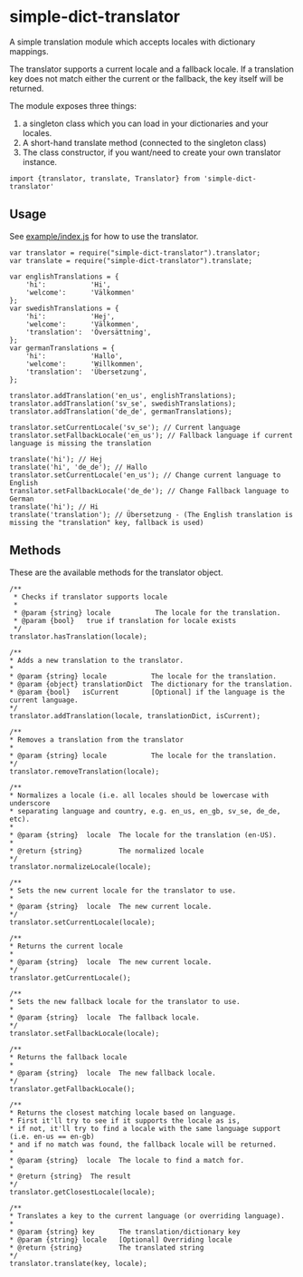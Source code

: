 # simple-dict-translator

A simple translation module which accepts locales with dictionary mappings.

The translator supports a current locale and a fallback locale. If a translation key does not match either the current or the fallback, the key itself will be returned.

The module exposes three things:

1. a singleton class which you can load in your dictionaries and your locales.
2. A short-hand translate method (connected to the singleton class)
3. The class constructor, if you want/need to create your own translator instance.

`import {translator, translate, Translator} from 'simple-dict-translator'`

## Usage

See [example/index.js](https://github.com/beije/simple-dict-translator/blob/master/example/index.js) for how to use the translator.

    var translator = require("simple-dict-translator").translator;
    var translate = require("simple-dict-translator").translate;

    var englishTranslations = {
        'hi':           'Hi',
        'welcome':      'Välkommen'
    };
    var swedishTranslations = {
        'hi':           'Hej',
        'welcome':      'Välkommen',
        'translation':  'Översättning',
    };
    var germanTranslations = {
        'hi':           'Hallo',
        'welcome':      'Willkommen',
        'translation':  'Übersetzung',
    };

    translator.addTranslation('en_us', englishTranslations);
    translator.addTranslation('sv_se', swedishTranslations);
    translator.addTranslation('de_de', germanTranslations);

    translator.setCurrentLocale('sv_se'); // Current language
    translator.setFallbackLocale('en_us'); // Fallback language if current language is missing the translation

    translate('hi'); // Hej 
    translate('hi', 'de_de'); // Hallo
    translator.setCurrentLocale('en_us'); // Change current language to English
    translator.setFallbackLocale('de_de'); // Change Fallback language to German
    translate('hi'); // Hi
    translate('translation'); // Übersetzung - (The English translation is missing the "translation" key, fallback is used)


## Methods

These are the available methods for the translator object.

    /**
     * Checks if translator supports locale
     *
     * @param {string} locale           The locale for the translation.
     * @param {bool}   true if translation for locale exists
     */
    translator.hasTranslation(locale);
    
    /**
    * Adds a new translation to the translator.
    *
    * @param {string} locale           The locale for the translation.
    * @param {object} translationDict  The dictionary for the translation.
    * @param {bool}   isCurrent        [Optional] if the language is the current language.
    */
    translator.addTranslation(locale, translationDict, isCurrent);

    /**
    * Removes a translation from the translator
    *
    * @param {string} locale           The locale for the translation.
    */
    translator.removeTranslation(locale);

    /**
    * Normalizes a locale (i.e. all locales should be lowercase with underscore 
    * separating language and country, e.g. en_us, en_gb, sv_se, de_de, etc).
    *
    * @param {string}  locale  The locale for the translation (en-US).
    *
    * @return {string}         The normalized locale
    */
    translator.normalizeLocale(locale);

    /**
    * Sets the new current locale for the translator to use.
    *
    * @param {string}  locale  The new current locale.
    */
    translator.setCurrentLocale(locale);

    /**
    * Returns the current locale
    *
    * @param {string}  locale  The new current locale.
    */
    translator.getCurrentLocale();

    /**
    * Sets the new fallback locale for the translator to use.
    *
    * @param {string}  locale  The fallback locale.
    */
    translator.setFallbackLocale(locale);

    /**
    * Returns the fallback locale
    *
    * @param {string}  locale  The new fallback locale.
    */
    translator.getFallbackLocale();

    /**
    * Returns the closest matching locale based on language.
    * First it'll try to see if it supports the locale as is,
    * if not, it'll try to find a locale with the same language support (i.e. en-us == en-gb)
    * and if no match was found, the fallback locale will be returned.
    *
    * @param {string}  locale  The locale to find a match for.
    *
    * @return {string}  The result
    */
    translator.getClosestLocale(locale);

    /**
    * Translates a key to the current language (or overriding language).
    *
    * @param {string} key      The translation/dictionary key
    * @param {string} locale   [Optional] Overriding locale
    * @return {string}         The translated string
    */
    translator.translate(key, locale);

